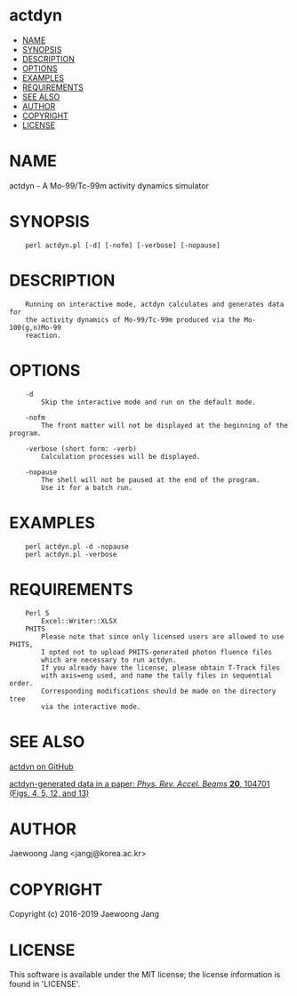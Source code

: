 # actdyn

<?xml version="1.0" ?>
<!DOCTYPE html PUBLIC "-//W3C//DTD XHTML 1.0 Strict//EN" "http://www.w3.org/TR/xhtml1/DTD/xhtml1-strict.dtd">
<html xmlns="http://www.w3.org/1999/xhtml">
<head>
<meta http-equiv="content-type" content="text/html; charset=utf-8" />
<link rev="made" href="mailto:" />
</head>

<body>



<ul id="index">
  <li><a href="#NAME">NAME</a></li>
  <li><a href="#SYNOPSIS">SYNOPSIS</a></li>
  <li><a href="#DESCRIPTION">DESCRIPTION</a></li>
  <li><a href="#OPTIONS">OPTIONS</a></li>
  <li><a href="#EXAMPLES">EXAMPLES</a></li>
  <li><a href="#REQUIREMENTS">REQUIREMENTS</a></li>
  <li><a href="#SEE-ALSO">SEE ALSO</a></li>
  <li><a href="#AUTHOR">AUTHOR</a></li>
  <li><a href="#COPYRIGHT">COPYRIGHT</a></li>
  <li><a href="#LICENSE">LICENSE</a></li>
</ul>

<h1 id="NAME">NAME</h1>

<p>actdyn - A Mo-99/Tc-99m activity dynamics simulator</p>

<h1 id="SYNOPSIS">SYNOPSIS</h1>

<pre><code>    perl actdyn.pl [-d] [-nofm] [-verbose] [-nopause]</code></pre>

<h1 id="DESCRIPTION">DESCRIPTION</h1>

<pre><code>    Running on interactive mode, actdyn calculates and generates data for
    the activity dynamics of Mo-99/Tc-99m produced via the Mo-100(g,n)Mo-99
    reaction.</code></pre>

<h1 id="OPTIONS">OPTIONS</h1>

<pre><code>    -d
        Skip the interactive mode and run on the default mode.

    -nofm
        The front matter will not be displayed at the beginning of the program.

    -verbose (short form: -verb)
        Calculation processes will be displayed.

    -nopause
        The shell will not be paused at the end of the program.
        Use it for a batch run.</code></pre>

<h1 id="EXAMPLES">EXAMPLES</h1>

<pre><code>    perl actdyn.pl -d -nopause
    perl actdyn.pl -verbose</code></pre>

<h1 id="REQUIREMENTS">REQUIREMENTS</h1>

<pre><code>    Perl 5
        Excel::Writer::XLSX
    PHITS
        Please note that since only licensed users are allowed to use PHITS,
        I opted not to upload PHITS-generated photon fluence files
        which are necessary to run actdyn.
        If you already have the license, please obtain T-Track files
        with axis=eng used, and name the tally files in sequential order.
        Corresponding modifications should be made on the directory tree
        via the interactive mode.</code></pre>

<h1 id="SEE-ALSO">SEE ALSO</h1>

<p><a href="https://github.com/jangcom/actdyn">actdyn on GitHub</a></p>

<p><a href="https://link.aps.org/doi/10.1103/PhysRevAccelBeams.20.104701">actdyn-generated data in a paper: <i>Phys. Rev. Accel. Beams</i> <b>20</b>, 104701 (Figs. 4, 5, 12, and 13)</a></p>

<h1 id="AUTHOR">AUTHOR</h1>

<p>Jaewoong Jang &lt;jangj@korea.ac.kr&gt;</p>

<h1 id="COPYRIGHT">COPYRIGHT</h1>

<p>Copyright (c) 2016-2019 Jaewoong Jang</p>

<h1 id="LICENSE">LICENSE</h1>

<p>This software is available under the MIT license; the license information is found in &#39;LICENSE&#39;.</p>


</body>

</html>
